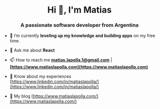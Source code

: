 <h1 align="center">Hi 👋, I'm Matias</h1>
<h3 align="center">A passionate software developer from Argentina</h3>

- 🔭 I’m currently **leveling up my knowledge and building apps** on my free time.

- 💬 Ask me about **React**

- 📫 How to reach me **matias.lapolla.1@gmail.com** | **[https://www.matiaslapolla.com](https://www.matiaslapolla.com)**

- 📄 Know about my experiences [https://www.linkedin.com/in/matiaslapolla/](https://www.linkedin.com/in/matiaslapolla/)
  
- 📄 My blog [https://www.matiaslapolla.com/](https://www.matiaslapolla.com/)

